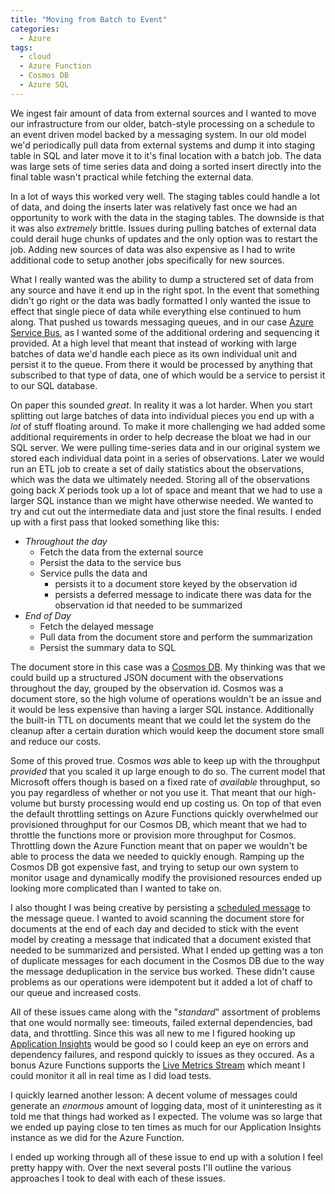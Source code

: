```yaml
---
title: "Moving from Batch to Event"
categories:
  - Azure
tags:
  - cloud
  - Azure Function
  - Cosmos DB
  - Azure SQL
---
```


We ingest fair amount of data from external sources and I wanted to move our infrastructure from our older, batch-style processing on a schedule to an event driven model backed by a messaging system. In our old model we'd periodically pull data from external systems and dump it into staging table in SQL and later move it to it's final location with a batch job. The data was large sets of time series data and doing a sorted insert directly into the final table wasn't practical while fetching the external data.

In a lot of ways this worked very well. The staging tables could handle a lot of data, and doing the inserts later was relatively fast once we had an opportunity to work with the data in the staging tables. The downside is that it was also _extremely_ brittle. Issues during pulling batches of external data could derail huge chunks of updates and the only option was to restart the job. Adding new sources of data was also expensive as I had to write additional code to setup another jobs specifically for new sources.

What I really wanted was the ability to dump a structered set of data from any source and have it end up in the right spot. In the event that something didn't go right or the data was badly formatted I only wanted the issue to effect that single piece of data while everything else continued to hum along. That pushed us towards messaging queues, and in our case [Azure Service Bus](https://azure.microsoft.com/en-us/services/service-bus/), as I wanted some of the additional ordering and sequencing it provided. At a high level that meant that instead of working with large batches of data we'd handle each piece as its own individual unit and persist it to the queue. From there it would be processed by anything that subscribed to that type of data, one of which would be a service to persist it to our SQL database.

On paper this sounded _great_. In reality it was a lot harder. When you start splitting out large batches of data into individual pieces you end up with a _lot_ of stuff floating around. To make it more challenging we had added some additional requirements in order to help decrease the bloat we had in our SQL server. We were pulling time-series data and in our original system we stored each individual data point in a series of observations. Later we would run an ETL job to create a set of daily statistics about the observations, which was the data we ultimately needed. Storing all of the observations going back _X_ periods took up a lot of space and meant that we had to use a larger SQL instance than we might have otherwise needed. We wanted to try and cut out the intermediate data and just store the final results. I ended up with a first pass that looked something like this:

* _Throughout the day_
	* Fetch the data from the external source
	* Persist the data to the service bus
	* Service pulls the data and
		* persists it to a document store keyed by the observation id
		* persists a deferred message to indicate there was data for the observation id that needed to be summarized
* _End of Day_
	* Fetch the delayed message
	* Pull data from the document store and perform the summarization
	* Persist the summary data to SQL

The document store in this case was a [Cosmos DB](https://azure.microsoft.com/en-us/services/cosmos-db/). My thinking was that we could build up a structured JSON document with the observations throughout the day, grouped by the observation id. Cosmos was a document store, so the high volume of operations wouldn't be an issue and it would be less expensive than having a larger SQL instance. Additionally the built-in TTL on documents meant that we could let the system do the cleanup after a certain duration which would keep the document store small and reduce our costs.

Some of this proved true. Cosmos _was_ able to keep up with the throughput _provided_ that you scaled it up large enough to do so. The current model that Microsoft offers though is based on a fixed rate of _available_ throughput, so you pay regardless of whether or not you use it. That meant that our high-volume but bursty processing would end up costing us. On top of that even the default throttling settings on Azure Functions quickly overwhelmed our provisioned throughput for our Cosmos DB, which meant that we had to throttle the functions more or provision more throughput for Cosmos. Throttling down the Azure Function meant that on paper we wouldn't be able to process the data we needed to quickly enough. Ramping up the Cosmos DB got expensive fast, and trying to setup our own system to monitor usage and dynamically modify the provisioned resources ended up looking more complicated than I wanted to take on.

I also thought I was being creative by persisting a [scheduled message](https://docs.microsoft.com/en-us/azure/service-bus-messaging/message-sequencing) to the message queue. I wanted to avoid scanning the document store for documents at the end of each day and decided to stick with the event model by creating a message that indicated that a document existed that needed to be summarized and persisted. What I ended up getting was a ton of duplicate messages for each document in the Cosmos DB due to the way the message deduplication in the service bus worked. These didn't cause problems as our operations were idempotent but it added a lot of chaff to our queue and increased costs.

All of these issues came along with the "_standard_" assortment of problems that one would normally see: timeouts, failed external dependencies, bad data, and throttling. Since this was all new to me I figured hooking up [Application Insights](https://docs.microsoft.com/en-us/azure/azure-monitor/app/app-insights-overview) would be good so I could keep an eye on errors and dependency failures, and respond quickly to issues as they occured. As a bonus Azure Functions supports the [Live Metrics Stream](https://docs.microsoft.com/en-us/azure/azure-monitor/app/live-stream) which meant I could monitor it all in real time as I did load tests. 

I quickly learned another lesson: A decent volume of messages could generate an _enormous_ amount of logging data, most of it uninteresting as it told me that things had worked as I expected. The volume was so large that we ended up paying close to ten times as much for our Application Insights instance as we did for the Azure Function.

I ended up working through all of these issue to end up with a solution I feel pretty happy with. Over the next several posts I'll outline the various approaches I took to deal with each of these issues.